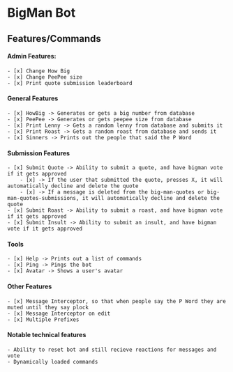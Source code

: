 # BigMan Bot 

## Features/Commands
#### Admin Features:
    - [x] Change How Big
    - [x] Change PeePee size
    - [x] Print quote submission leaderboard
    
#### General Features
    - [x] HowBig -> Generates or gets a big number from database
    - [x] PeePee -> Generates or gets peepee size from database
    - [x] Print Lenny -> Gets a random lenny from database and submits it
    - [x] Print Roast -> Gets a random roast from database and sends it 
    - [x] Sinners -> Prints out the people that said the P Word

#### Submission Features
    - [x] Submit Quote -> Ability to submit a quote, and have bigman vote if it gets approved
        - [x] -> If the user that submitted the quote, presses X, it will automatically decline and delete the quote
        - [x] -> If a message is deleted from the big-man-quotes or big-man-quotes-submissions, it will automatically decline and delete the quote 
    - [x] Submit Roast -> Ability to submit a roast, and have bigman vote if it gets approved
    - [x] Submit Insult -> Ability to submit an insult, and have bigman vote if it gets approved
    
#### Tools
    - [x] Help -> Prints out a list of commands
    - [x] Ping -> Pings the bot
    - [x] Avatar -> Shows a user's avatar
    
#### Other Features
    - [x] Message Interceptor, so that when people say the P Word they are muted until they say plock
    - [x] Message Interceptor on edit
    - [x] Multiple Prefixes
    
#### Notable technical features
    - Ability to reset bot and still recieve reactions for messages and vote
    - Dynamically loaded commands